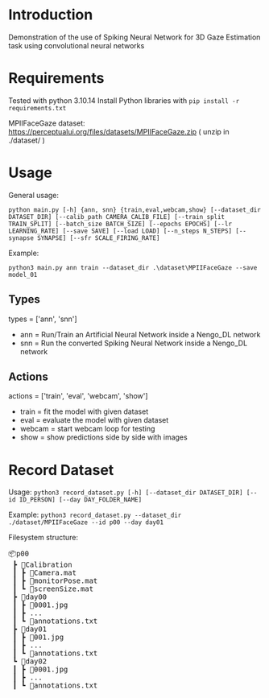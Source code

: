 # Introduction

Demonstration of the use of Spiking Neural Network for 3D Gaze Estimation task using convolutional neural networks

# Requirements

Tested with python 3.10.14
Install Python libraries with ```pip install -r requirements.txt```

MPIIFaceGaze dataset: https://perceptualui.org/files/datasets/MPIIFaceGaze.zip ( unzip in ./dataset/ )

# Usage

General usage: 

```console 
python main.py [-h] {ann, snn} {train,eval,webcam,show} [--dataset_dir DATASET_DIR] [--calib_path CAMERA_CALIB_FILE] [--train_split TRAIN_SPLIT] [--batch_size BATCH_SIZE] [--epochs EPOCHS] [--lr LEARNING_RATE] [--save SAVE] [--load LOAD] [--n_steps N_STEPS] [--synapse SYNAPSE] [--sfr SCALE_FIRING_RATE]
```

Example:

```console
python3 main.py ann train --dataset_dir .\dataset\MPIIFaceGaze --save model_01
```

## Types
types = ['ann', 'snn']

- ann = Run/Train an Artificial Neural Network inside a Nengo_DL network
- snn = Run the converted Spiking Neural Network inside a Nengo_DL network

## Actions
actions = ['train', 'eval', 'webcam', 'show']

- train = fit the model with given dataset
- eval = evaluate the model with given dataset
- webcam = start webcam loop for testing
- show = show predictions side by side with images

# Record Dataset

Usage: 
```python3 record_dataset.py [-h] [--dataset_dir DATASET_DIR] [--id ID_PERSON] [--day DAY_FOLDER_NAME]```

Example:
```python3 record_dataset.py --dataset_dir ./dataset/MPIIFaceGaze --id p00 --day day01```

Filesystem structure:
<pre>
📦p00
 ┣ 📂Calibration
 ┃ ┣ 📜Camera.mat
 ┃ ┣ 📜monitorPose.mat
 ┃ ┗ 📜screenSize.mat
 ┣ 📂day00
 ┃ ┣ 📜0001.jpg
 ┃ ┣ ...
 ┃ ┗ 📜annotations.txt
 ┣ 📂day01
 ┃ ┣ 📜001.jpg
 ┃ ┣ ...
 ┃ ┗ 📜annotations.txt
 ┗ 📂day02
 ┃ ┣ 📜0001.jpg
 ┃ ┣ ...
 ┃ ┗ 📜annotations.txt
</pre>
